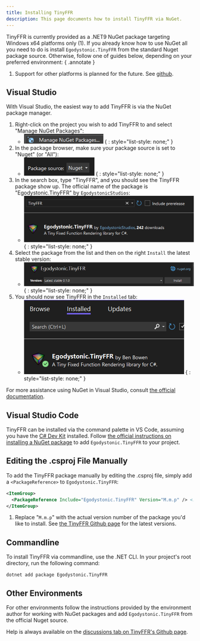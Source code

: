 ```yaml
---
title: Installing TinyFFR
description: This page documents how to install TinyFFR via NuGet.
---
```


TinyFFR is currently provided as a .NET9 NuGet package targeting Windows x64 platforms only (1). If you already know how to use NuGet all you need to do is install `Egodystonic.TinyFFR` from the standard Nuget package source. Otherwise, follow one of guides below, depending on your preferred environment:
{ .annotate }

1. Support for other platforms is planned for the future. See [github](https://github.com/Egodystonic/TinyFFR/issues/26).

## Visual Studio

With Visual Studio, the easiest way to add TinyFFR is via the NuGet package manager. 

1. Right-click on the project you wish to add TinyFFR to and select "Manage NuGet Packages": 
	- ![Image showing "Manage NuGet Packages"](installing_rclick_nuget.png)
	{ : style="list-style: none;" }
2. In the package browser, make sure your package source is set to "Nuget" (or "All"): 
	- ![Image showing how to set nuget package manager source](installing_nuget_source.png)
	{ : style="list-style: none;" }
3. In the search box, type "TinyFFR", and you should see the TinyFFR package show up. The official name of the package is "Egodystonic.TinyFFR" by `EgodystonicStudios`: 
	- ![Image showing TinyFFR in the nuget package manager browser](installing_package_search.png)
	{ : style="list-style: none;" }
4. Select the package from the list and then on the right `Install` the latest stable version: 
	- ![Image showing the install button for TinyFFR](installing_package_install.png)
	{ : style="list-style: none;" }
5. You should now see TinyFFR in the `Installed` tab: 
	- ![Image showing TinyFFR in the installed tab](installing_installed.png)
	{ : style="list-style: none;" }

For more assistance using NuGet in Visual Studio, consult [the official documentation](https://learn.microsoft.com/en-us/nuget/quickstart/install-and-use-a-package-in-visual-studio).

## Visual Studio Code

TinyFFR can be installed via the command palette in VS Code, assuming you have the [C# Dev Kit](https://marketplace.visualstudio.com/items?itemName=ms-dotnettools.csdevkit) installed. Follow [the official instructions on installing a NuGet package](https://code.visualstudio.com/docs/csharp/package-management) to add `Egodystonic.TinyFFR` to your project. 

## Editing the .csproj File Manually

To add the TinyFFR package manually by editing the .csproj file, simply add a `<PackageReference>` to `Egodystonic.TinyFFR`:

```xml
<ItemGroup>
  <PackageReference Include="Egodystonic.TinyFFR" Version="M.m.p" /> <!-- (1)! -->
</ItemGroup>
```

1. Replace "`M.m.p`" with the actual version number of the package you'd like to install. See [the TinyFFR Github page](https://github.com/Egodystonic/TinyFFR/) for the latest versions.

## Commandline

To install TinyFFR via commandline, use the .NET CLI. In your project's root directory, run the following command:

```plaintext
dotnet add package Egodystonic.TinyFFR
```

## Other Environments

For other environments follow the instructions provided by the environment author for working with NuGet packages and add `Egodystonic.TinyFFR` from the official Nuget source.

Help is always available on the [discussions tab on TinyFFR's Github page](https://github.com/Egodystonic/TinyFFR/discussions/categories/help-assistance).

